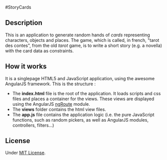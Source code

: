 #StoryCards

## Description

This is an application to generate random hands of *cards* representing characters, objects and places. The game, which is called, in french, "tarot des contes", from the old *tarot* game, is to write a short story (e.g. a novella) with the card data as constraints.

## How it works

It is a singlepage HTML5 and JavaScript application, using the awesome AngularJS framework.
This is the structure :
- The **index.html** file is the root of the application. It loads scripts and css files and places a container for the views. These views are displayed using the AngularJS [ngRoute](https://docs.angularjs.org/api/ngRoute "AngularJS Documentation for ngRoute") module.
- The **views** folder contains the html view files.
- The **app.js** file contains the application logic (i.e. the pure JavaScript functions, such as random pickers, as well as AngularJS modules, controllers, filters...)


## License

Under [MIT License](http://opensource.org/licenses/MIT "The MIT License (MIT)").
